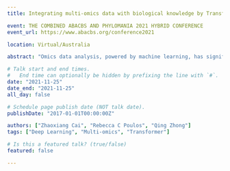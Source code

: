 ```yaml
---
title: Integrating multi-omics data with biological knowledge by Transformer-based deep learning

event: THE COMBINED ABACBS AND PHYLOMANIA 2021 HYBRID CONFERENCE
event_url: https://www.abacbs.org/conference2021

location: Virtual/Australia

abstract: "Omics data analysis, powered by machine learning, has significantly improved cancer diagnosis and prognosis. However, most machine learning methods consider each gene as an independent feature, failing to integrate experimentally-acquired gene regulation and pathway information. The benefit of utilising this information increases in the era of multi-omics, because gene regulation is the key mechanism that links different omic layers together. Here, we present an interpretable deep learning model, DeepPathNet, which uses cancer-specific pathway information for both single and multi-omics data analysis. DeePathNet leverages the cutting-edge deep learning technique, Transformer, which is derived from the field of natural language processing, to model complex interactions between pathways from omics data. The computation of self-attention in the Transformer module allows DeePathNet to learn the encoding of pathways to achieve superior predictive performance and interpretability. Techniques such as drop out layers are also integrated into DeePathNet to maximise its generalisability for unseen data. Moreover, DeePathNet supports any number of omics layers and can handle missing values. Using multiple evaluation metrics, we demonstrate that DeePathNet robustly outperforms traditional methods for predicting drug response and cancer type on four publicly available datasets, namely COSMIC Cell Lines, Genomics of Drug Sensitivity in Cancer (GDSC), Cancer Cell Line Encyclopedia (CCLE) and Cancer Therapeutics Response Portal (CTRP). DeePathNet also provides reliable model interpretation, potentially enabling biomarker discoveries at the pathway level. Using the Transformer, DeePathNet is the first method that supports multi-omics data analysis, integrates cancer pathway knowledge into modelling, and provides pathway-level model explanation."

# Talk start and end times.
#   End time can optionally be hidden by prefixing the line with `#`.
date: "2021-11-25"
date_end: "2021-11-25"
all_day: false

# Schedule page publish date (NOT talk date).
publishDate: "2017-01-01T00:00:00Z"

authors: ["Zhaoxiang Cai", "Rebecca C Poulos", "Qing Zhong"]
tags: ["Deep Learning", "Multi-omics", "Transformer"]

# Is this a featured talk? (true/false)
featured: false

---
```

